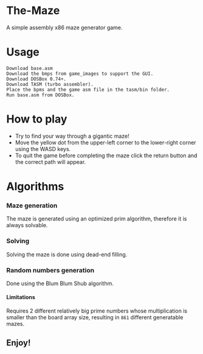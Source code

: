 # The-Maze
A simple assembly x86 maze generator game.

# Usage
    
    Download base.asm
    Download the bmps from game_images to support the GUI.
    Download DOSBox 0.74+.
    Download TASM (turbo assembler).
    Place the bpms and the game asm file in the tasm/bin folder.
    Run base.asm from DOSBox.
    
# How to play
    
  - Try to find your way through a gigantic maze!
  - Move the yellow dot from the upper-left corner to the lower-right corner using the WASD keys.
  - To quit the game before completing the maze click the return button and the correct path will appear.

# Algorithms

### Maze generation

  The maze is generated using an optimized prim algorithm, therefore it is always solvable.


### Solving 

  Solving the maze is done using dead-end filling.


### Random numbers generation

  Done using the Blum Blum Shub algorithm.


  #### Limitations

   Requires 2 different relatively big prime numbers whose multiplication is smaller than the board array size, resulting in ```861``` different generatable mazes.
  
  
  
  
  
## Enjoy!
